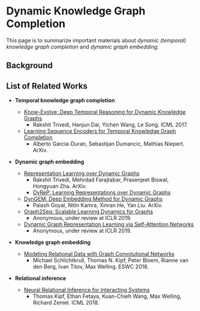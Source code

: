 # Dynamic Knowledge Graph Completion
This page is to summarize important materials about *dynamic (temporal) knowledge graph completion* and *dynamic graph embedding*.

## Background

## List of Related Works
- **Temporal knowledge graph completion**
	- [Know-Evolve: Deep Temporal Reasoning for Dynamic Knowledge Graphs](https://arxiv.org/abs/1705.05742)
		- Rakshit Trivedi, Hanjun Dai, Yichen Wang, Le Song. ICML 2017.
	- [Learning Sequence Encoders for Temporal Knowledge Graph Completion](https://arxiv.org/abs/1809.03202)
		- Alberto Garcia-Duran, Sebastijan Dumancic, Mathias Niepert. ArXiv.

- **Dynamic graph embedding**
	- [Representation Learning over Dynamic Graphs](https://arxiv.org/pdf/1803.04051.pdf)
		- Rakshit Trivedi, Mehrdad Farajtabar, Prasenjeet Biswal, Hongyuan Zha. ArXiv.
		- [DyReP: Learning Representations over Dynamic Graphs](https://openreview.net/forum?id=HyePrhR5KX)
	- [DynGEM: Deep Embedding Method for Dynamic Graphs](https://arxiv.org/abs/1805.11273)
		- Palash Goyal, Nitin Kamra, Xinran He, Yan Liu. ArXiv.
	- [Graph2Seq: Scalable Learning Dynamics for Graphs](https://openreview.net/forum?id=SJvu-GW0b)
		- Anonymous, under review at ICLR 2019.
	- [Dynamic Graph Representation Learning via Self-Attention Networks](https://openreview.net/forum?id=HylsgnCcFQ)
		- Anonymous, under review at ICLR 2019.

- **Knowledge graph embedding**
	- [Modeling Relational Data with Graph Convolutional Networks](https://arxiv.org/abs/1703.06103)
		- Michael Schlichtkrull, Thomas N. Kipf, Peter Bloem, Rianne van den Berg, Ivan Titov, Max Welling. ESWC 2018.

- **Relational inference**
	- [Neural Relational Inference for Interacting Systems](https://arxiv.org/abs/1802.04687)
		- Thomas Kipf, Ethan Fetaya, Kuan-Chieh Wang, Max Welling, Richard Zemel. ICML 2018.